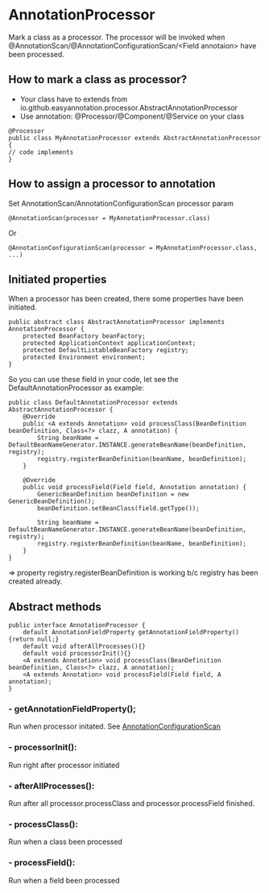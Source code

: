 # AnnotationProcessor

Mark a class as a processor.  The processor will be invoked when @AnnotationScan/@AnnotationConfigurationScan/\<Field annotaion\> have been processed.

## How to mark a class as processor?

- Your class have to extends from io.github.easyannotation.processor.AbstractAnnotationProcessor
- Use annotation: @Processor/@Component/@Service on your class

```
@Processor
public class MyAnnotationProcessor extends AbstractAnnotationProcessor {
// code implements
}
```

## How to assign a processor to annotation

Set AnnotationScan/AnnotationConfigurationScan processor param
```
@AnnotationScan(processor = MyAnnotationProcessor.class)
```

Or

```
@AnnotationConfigurationScan(processor = MyAnnotationProcessor.class, ...)
```

## Initiated properties

When a processor has been created, there some properties have been initiated.
```
public abstract class AbstractAnnotationProcessor implements AnnotationProcessor {
    protected BeanFactory beanFactory;
    protected ApplicationContext applicationContext;
    protected DefaultListableBeanFactory registry;
    protected Environment environment;
}
```
So you can use these field in your code, let see the DefaultAnnotationProcessor as example:
```
public class DefaultAnnotationProcessor extends AbstractAnnotationProcessor {
    @Override
    public <A extends Annotation> void processClass(BeanDefinition beanDefinition, Class<?> clazz, A annotation) {
        String beanName = DefaultBeanNameGenerator.INSTANCE.generateBeanName(beanDefinition, registry);
        registry.registerBeanDefinition(beanName, beanDefinition);
    }

    @Override
    public void processField(Field field, Annotation annotation) {
        GenericBeanDefinition beanDefinition = new GenericBeanDefinition();
        beanDefinition.setBeanClass(field.getType());

        String beanName = DefaultBeanNameGenerator.INSTANCE.generateBeanName(beanDefinition, registry);
        registry.registerBeanDefinition(beanName, beanDefinition);
    }
}
```
=> property registry.registerBeanDefinition is working b/c registry has been created already. 

## Abstract methods

```
public interface AnnotationProcessor {
    default AnnotationFieldProperty getAnnotationFieldProperty(){return null;}
    default void afterAllProcesses(){}
    default void processorInit(){}
    <A extends Annotation> void processClass(BeanDefinition beanDefinition, Class<?> clazz, A annotation);
    <A extends Annotation> void processField(Field field, A annotation);
}
```
### - getAnnotationFieldProperty();
Run when processor initated. See [AnnotationConfigurationScan](https://github.com/projecthsf/easy-annotation/blob/main/docs/AnnotationConfigurationScan.md)

### - processorInit():
Run right after processor initiated

### - afterAllProcesses():
Run after all processor.processClass and processor.processField finished.

### - processClass():
Run when a class been processed

### - processField():
Run when a field been processed

 
